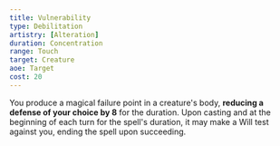 ```yaml
---
title: Vulnerability
type: Debilitation
artistry: [Alteration]
duration: Concentration
range: Touch
target: Creature
aoe: Target
cost: 20
---
```

You produce a magical failure point in a creature's body, **reducing a defense of your choice by 8** for the duration. Upon casting and at the beginning of each turn for the spell's duration, it may make a Will test against you, ending the spell upon succeeding.
